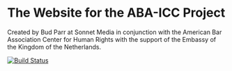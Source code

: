 # The Website for the ABA-ICC Project

Created by Bud Parr at Sonnet Media in conjunction with the American Bar Association Center for Human Rights with the support of the Embassy of the Kingdom of the Netherlands.


[![Build Status](https://travis-ci.org/sonnetmedia/aba-icc.svg?branch=master)](https://travis-ci.org/sonnetmedia/aba-icc)

